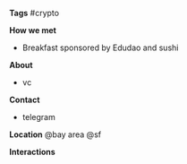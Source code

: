 **Tags**
#crypto 

**How we met**
- Breakfast sponsored by Edudao and sushi

**About**
- vc

**Contact**
- telegram

**Location**
@bay area
@sf

**Interactions**